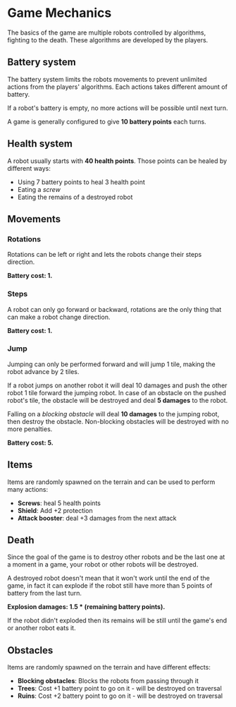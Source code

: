 # Game Mechanics
The basics of the game are multiple robots controlled by algorithms, fighting to the death.
These algorithms are developed by the players.

## Battery system
The battery system limits the robots movements to prevent unlimited actions from the players' algorithms.
Each actions takes different amount of battery.

If a robot's battery is empty, no more actions will be possible until next turn.

A game is generally configured to give **10 battery points** each turns.

## Health system
A robot usually starts with **40 health points**. Those points can be healed by different ways:
- Using 7 battery points to heal 3 health point
- Eating a *screw*
- Eating the remains of a destroyed robot

## Movements
### Rotations
Rotations can be left or right and lets the robots change their steps direction.

**Battery cost: 1.**

### Steps
A robot can only go forward or backward, rotations are the only thing that can make a robot change direction.

**Battery cost: 1.**

### Jump
Jumping can only be performed forward and will jump 1 tile, making the robot advance by 2 tiles.

If a robot jumps on another robot it will deal 10 damages and push the other robot 1 tile forward the jumping robot. In case of an obstacle on the pushed robot's tile, the obstacle will be destroyed and deal **5 damages** to the robot.

Falling on a *blocking obstacle* will deal **10 damages** to the jumping robot, then destroy the obstacle. Non-blocking obstacles will be destroyed with no more penalties.

**Battery cost: 5.**

## Items
Items are randomly spawned on the terrain and can be used to perform many actions:
- **Screws**: heal 5 health points
- **Shield**: Add +2 protection
- **Attack booster**: deal +3 damages from the next attack

## Death
Since the goal of the game is to destroy other robots and be the last one at a moment in a game, your robot or other robots will be destroyed.

A destroyed robot doesn't mean that it won't work until the end of the game, in fact it can explode if the robot still have more than 5 points of battery from the last turn.

**Explosion damages: 1.5 \* (remaining battery points).**

If the robot didn't exploded then its remains will be still until the game's end or another robot eats it.

## Obstacles
Items are randomly spawned on the terrain and have different effects:
- **Blocking obstacles**: Blocks the robots from passing through it
- **Trees**: Cost +1 battery point to go on it - will be destroyed on traversal
- **Ruins**: Cost +2 battery point to go on it - will be destroyed on traversal
